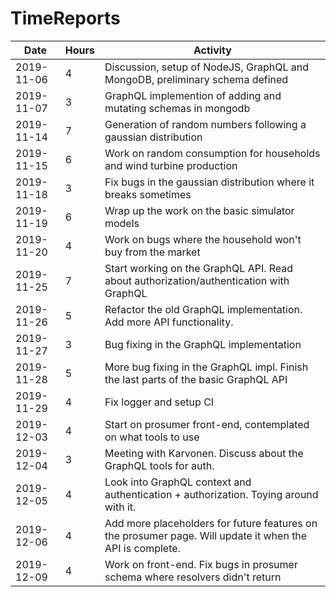 # TimeReports

| Date  |      Hours    | Activity                                       |
| ----------- | ------- |------------------------------------------------
| 2019-11-06 | 4 |  Discussion, setup of NodeJS, GraphQL and MongoDB, preliminary schema defined |
| 2019-11-07 | 3 | GraphQL implemention of adding and mutating schemas in mongodb |
| 2019-11-14 | 7 | Generation of random numbers following a gaussian distribution |
| 2019-11-15 | 6 | Work on random consumption for households and wind turbine production |
| 2019-11-18 | 3 | Fix bugs in the gaussian distribution where it breaks sometimes |
| 2019-11-19 | 6 | Wrap up the work on the basic simulator models |
| 2019-11-20 | 4 | Work on bugs where the household won't buy from the market |
| 2019-11-25 | 7 | Start working on the GraphQL API. Read about authorization/authentication with GraphQL |
| 2019-11-26 | 5 | Refactor the old GraphQL implementation. Add more API functionality. |
| 2019-11-27 | 3 | Bug fixing in the GraphQL implementation |
| 2019-11-28 | 5 | More bug fixing in the GraphQL impl. Finish the last parts of the basic GraphQL API |
| 2019-11-29 | 4 | Fix logger and setup CI |
| 2019-12-03 | 4 | Start on prosumer front-end, contemplated on what tools to use |
| 2019-12-04 | 3 | Meeting with Karvonen. Discuss about the GraphQL tools for auth. |
| 2019-12-05 | 4 | Look into GraphQL context and authentication + authorization. Toying around with it. |
| 2019-12-06 | 4 | Add more placeholders for future features on the prosumer page. Will update it when the API is complete.|
| 2019-12-09 | 4 | Work on front-end. Fix bugs in prosumer schema where resolvers didn't return |
